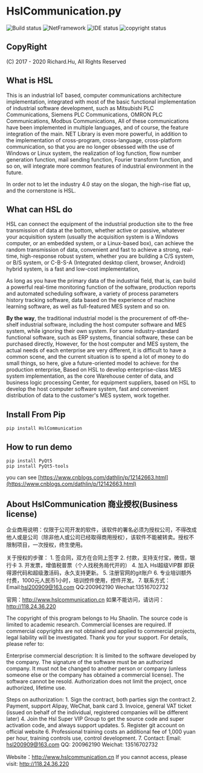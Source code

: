 # HslCommunication.py
![Build status](https://img.shields.io/badge/Build-Success-green.svg) ![NetFramework](https://img.shields.io/badge/python-3.6-orange.svg) ![IDE status](https://img.shields.io/badge/Visual%20Studio-Code-red.svg) ![copyright status](https://img.shields.io/badge/CopyRight-Richard.Hu-brightgreen.svg) 

## CopyRight
(C) 2017 - 2020 Richard.Hu, All Rights Reserved

## What is HSL
This is an industrial IoT based, computer communications architecture implementation, integrated with most of the basic functional implementation of industrial software development, 
such as Mitsubishi PLC Communications, Siemens PLC Communications, OMRON PLC Communications, Modbus Communications,
All of these communications have been implemented in multiple languages, and of course, the feature integration of the main. NET Library is even more powerful, 
in addition to the implementation of cross-program, cross-language, cross-platform communication, so that you are no longer obsessed with the use of Windows or Linux system, 
the realization of log function, flow number generation function, mail sending function, Fourier transform function, and so on, 
will integrate more common features of industrial environment in the future.

In order not to let the industry 4.0 stay on the slogan, the high-rise flat up, and the cornerstone is HSL.

## What can HSL do
HSL can connect the equipment of the industrial production site to the free transmission of data at the bottom, whether active or passive, 
whatever your acquisition system (usually the acquisition system is a Windows computer, or an embedded system, or a Linux-based box),
can achieve the random transmission of data, convenient and fast to achieve a strong, real-time, high-response robust system, whether you are building a C/S system, 
or B/S system, or C-B-S-A (Integrated desktop client, browser, Android) hybrid system, is a fast and low-cost implementation,

As long as you have the primary data of the industrial field, that is, can build a powerful real-time monitoring function of the software,
production reports and automated scheduling software, a variety of process parameters history tracking software, data based on the experience of machine learning software, 
as well as full-featured MES system and so on. 

**By the way**, the traditional industrial model is the procurement of off-the-shelf industrial software, 
including the host computer software and MES system, while ignoring their own system.
For some industry-standard functional software, such as ERP systems, financial software, these can be purchased directly,
However, for the host computer and MES system, the actual needs of each enterprise are very different, it is difficult to have a common scene, 
and the current situation is to spend a lot of money to do small things, so here, give a future-oriented model to achieve: for the production enterprise, 
Based on HSL to develop enterprise-class MES system implementation, as the core Warehouse center of data, and business logic processing Center, 
for equipment suppliers, based on HSL to develop the host computer software system, fast and convenient distribution of data to the customer's MES system, work together.

## Install From Pip
```
pip install HslCommunication
```

## How to run demo
```
pip install PyQt5
pip install PyQt5-tools
```
you can see [https://www.cnblogs.com/dathlin/p/12142663.html](https://www.cnblogs.com/dathlin/p/12142663.html)

## About HslCommunication 商业授权(Business license)

企业商用说明：仅限于公司开发的软件，该软件的署名必须为授权公司，不得改成他人或是公司（除非他人或公司已经取得商用授权），该软件不能被转卖。授权不限制项目，一次授权，终生使用。

关于授权的步骤：
	1. 签合同，双方在合同上签字
	2. 付款，支持支付宝，微信，银行卡
	3. 开发票，增值税普票（个人找税务局代开的）
	4. 加入 Hsl超级VIP群 即获得源代码和超级激活码，永久支持更新。
	5. 注册官网的git账户
	6. 专业培训额外付费，1000元人民币1小时，培训控件使用，控件开发。
	7. 联系方式：Email:hsl200909@163.com   QQ:200962190   Wechat:13516702732

官网：http://www.hslcommunication.cn  如果不能访问，请访问：http://118.24.36.220


The copyright of this program belongs to Hu Shaolin. The source code is limited to academic research. Commercial licenses are required. 
If commercial copyrights are not obtained and applied to commercial projects, legal liability will be investigated. Thank you for your support. For details, please refer to:

Enterprise commercial description: It is limited to the software developed by the company. The signature of the software must be an authorized company. 
It must not be changed to another person or company (unless someone else or the company has obtained a commercial license). The software cannot be resold. 
Authorization does not limit the project, once authorized, lifetime use.

Steps on authorization:
	1. Sign the contract, both parties sign the contract
	2. Payment, support Alipay, WeChat, bank card
	3. Invoice, general VAT ticket (issued on behalf of the individual, registered companies will be different later)
	4. Join the Hsl Super VIP Group to get the source code and super activation code, and always support updates.
	5. Register git account on official website
	6. Professional training costs an additional fee of 1,000 yuan per hour, training controls use, control development.
	7. Contact: Email: hsl200909@163.com QQ: 200962190 Weichat: 13516702732
	
Website：http://www.hslcommunication.cn  If you cannot access, please visit: http://118.24.36.220